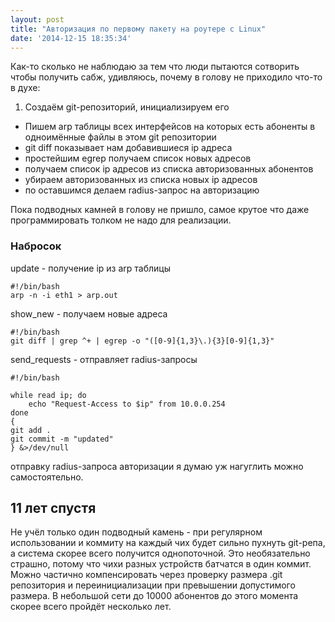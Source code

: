 ```yaml
---
layout: post
title: "Авторизация по первому пакету на роутере с Linux"
date: '2014-12-15 18:35:34'
---
```


Как-то сколько не наблюдаю за тем что люди пытаются сотворить чтобы получить сабж, удивляюсь, почему в голову не приходило что-то в духе:

1. Создаём git-репозиторий, инициализируем его
- Пишем arp таблицы всех интерфейсов на которых есть абоненты в одноимённые файлы в этом git репозитории
- git diff показывает нам добавившиеся ip адреса
- простейшим egrep получаем список новых адресов
- получаем список ip адресов из списка авторизованных абонентов
- убираем авторизованных из списка новых ip адресов
- по оставшимся делаем radius-запрос на авторизацию

Пока подводных камней в голову не пришло, самое крутое что даже программировать толком не надо для реализации.

### Набросок

update - получение ip из arp таблицы

    #!/bin/bash
    arp -n -i eth1 > arp.out

show_new - получаем новые адреса

	#!/bin/bash
    git diff | grep ^+ | egrep -o "([0-9]{1,3}\.){3}[0-9]{1,3}"
    
send_requests - отправляет radius-запросы

    #!/bin/bash

    while read ip; do
        echo "Request-Access to $ip" from 10.0.0.254
    done
    {
    git add .
    git commit -m "updated"
    } &>/dev/null
 
отправку radius-запроса авторизации я думаю уж нагуглить можно самостоятельно.

## 11 лет спустя

Не учёл только один подводный камень - при регулярном использовании и коммиту на каждый чих будет сильно пухнуть git-репа, а система скорее всего получится однопоточной. Это необязательно страшно, потому что чихи разных устройств батчатся в один коммит. Можно частично компенсировать через проверку размера .git репозитория и переинициализации при превышении допустимого размера. В небольшой сети до 10000 абонентов до этого момента скорее всего пройдёт несколько лет.